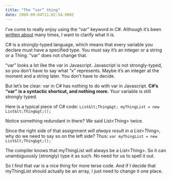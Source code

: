 ```yaml
---
title: "The “var” thing"
date: 2009-09-04T11:02:54.000Z
---
```


I’ve come to really enjoy using the “var” keyword in C#. Although it’s been [written about](http://haacked.com/archive/2009/08/31/7-stages-of-language-keyword-grief.aspx) many times, I want to clarify what it is.

C# is a strongly-typed language, which means that every variable you declare must have a specified type. You must say it’s an integer or a string or a Thing. “var” does not change that.

“var” looks a lot like the var in Javascript. Javascript is not strongly-typed, so you don’t have to say what “x” represents. Maybe it’s an integer at the moment and a string later. You don’t have to decide.

But let’s be clear: var in C# has nothing to do with var in Javascript. **C#’s “var” is a syntactic shortcut, and nothing more.** Your variable is still strongly typed.

Here is a typical piece of C# code:
`List&lt;Thing&gt; myThingList = new List&lt;Thing&gt;();`

Notice something redundant in there? We said List&lt;Thing&gt; twice.

Since the right side of that assignment _will always result in a List&lt;Thing&gt;,_ why do we need to say so on the left side? Thus:
`var myThingList = new List&lt;Thing&gt;();`

The compiler knows that myThingList will always be a List&lt;Thing&gt;. So it can unambiguously (strongly) type it as such. No need for us to spell it out.

So I find that var is a nice thing for more terse code. And if I decide that myThingList should actually be an array, I just need to change it one place.
